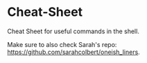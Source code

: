 # Cheat-Sheet

Cheat Sheet for useful commands in the shell.

Make sure to also check Sarah's repo: https://github.com/sarahcolbert/oneish_liners.
